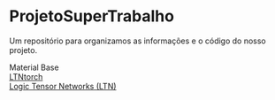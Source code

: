 # ProjetoSuperTrabalho
Um repositório para organizamos as informações e o código do nosso projeto.  

Material Base  
[LTNtorch](https://github.com/tommasocarraro/LTNtorch)  
[Logic Tensor Networks (LTN)](https://github.com/logictensornetworks/logictensornetworks)
